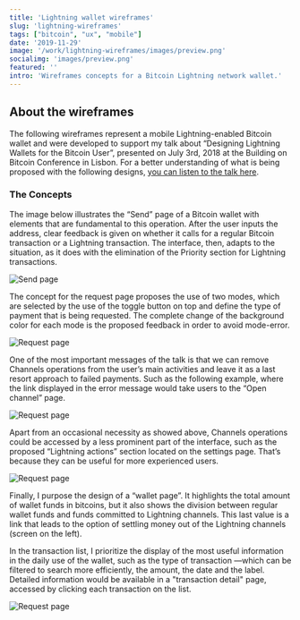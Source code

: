 ```yaml
---
title: 'Lightning wallet wireframes'
slug: 'lightning-wireframes'
tags: ["bitcoin", "ux", "mobile"]
date: '2019-11-29'
image: '/work/lightning-wireframes/images/preview.png'
socialimg: 'images/preview.png'
featured: ''
intro: 'Wireframes concepts for a Bitcoin Lightning network wallet.'
---
```


## About the wireframes

The following wireframes represent a mobile Lightning-enabled Bitcoin wallet and were developed to support my talk about “Designing Lightning Wallets for the Bitcoin User”, presented on July 3rd, 2018 at the Building on Bitcoin Conference in Lisbon.
For a better understanding of what is being proposed with the following designs, [you can listen to the talk here](/talks/designing-lightning-wallets).

### The Concepts

The image below illustrates the “Send” page of a Bitcoin wallet with elements that are fundamental to this operation. After the user inputs the address, clear feedback is given on whether it calls for a regular Bitcoin transaction or a Lightning transaction. The interface, then, adapts to the situation, as it does with the elimination of the Priority section for Lightning transactions.

![Send page](images/lightning-wireframes1.png)

The concept for the request page proposes the use of two modes, which are selected by the use of the toggle button on top and define the type of payment that is being requested. The complete change of the background color for each mode is the proposed feedback in order to avoid mode-error.

![Request page](images/lightning-wireframes2.png)

One of the most important messages of the talk is that we can remove Channels operations from the user’s main activities and leave it as a last resort approach to failed payments. Such as the following example, where the link displayed in the error message would take users to the “Open channel” page.

![Request page](images/lightning-wireframes3.png)

Apart from an occasional necessity as showed above, Channels operations could be accessed by a less prominent part of the interface, such as the proposed “Lightning actions” section located on the settings page. That’s because they can be useful for more experienced users.

![Request page](images/lightning-wireframes4.png)

Finally, I purpose the design of a “wallet page”. It highlights the total amount of wallet funds in bitcoins, but it also shows the division between regular wallet funds and funds committed to Lightning channels. This last value is a link that leads to the option of settling money out of the Lightning channels (screen on the left).

In the transaction list, I prioritize the display of the most useful information in the daily use of the wallet, such as the type of transaction —which can be filtered to search more efficiently, the amount, the date and the label. Detailed information would be available in a "transaction detail" page, accessed by clicking each transaction on the list.

![Request page](images/lightning-wireframes5.png)